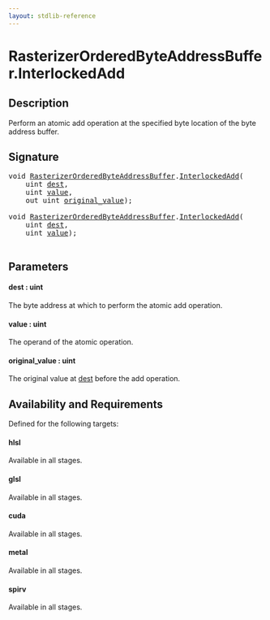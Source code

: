 ```yaml
---
layout: stdlib-reference
---
```


# RasterizerOrderedByteAddressBuffer\.InterlockedAdd

## Description

Perform an atomic add operation at the specified byte
location of the byte address buffer.



## Signature 

<pre>
<span class="code_keyword">void</span> <a href="../types/rasterizerorderedbyteaddressbuffer-0ahls/index" class="code_type">RasterizerOrderedByteAddressBuffer</a>.<a href="interlockedadd-0b">InterlockedAdd</a>(
    <span class="code_keyword">uint</span> <a href="interlockedadd-0b#decl-dest" class="code_param">dest</a>,
    <span class="code_keyword">uint</span> <a href="interlockedadd-0b#decl-value" class="code_param">value</a>,
    <span class="code_keyword">out</span> <span class="code_keyword">uint</span> <a href="interlockedadd-0b#decl-original_value" class="code_param">original_value</a>);

<span class="code_keyword">void</span> <a href="../types/rasterizerorderedbyteaddressbuffer-0ahls/index" class="code_type">RasterizerOrderedByteAddressBuffer</a>.<a href="interlockedadd-0b">InterlockedAdd</a>(
    <span class="code_keyword">uint</span> <a href="interlockedadd-0b#decl-dest" class="code_param">dest</a>,
    <span class="code_keyword">uint</span> <a href="interlockedadd-0b#decl-value" class="code_param">value</a>);

</pre>

## Parameters

####  <a id="decl-dest"></a>dest  : uint
The byte address at which to perform the atomic add operation.

####  <a id="decl-value"></a>value  : uint
The operand of the atomic operation.

####  <a id="decl-original_value"></a>original\_value  : uint
The original value at <span class='code'><a href="interlockedadd-0b#decl-dest" class="code_param">dest</a></span> before the add operation.


## Availability and Requirements

Defined for the following targets:

#### hlsl
Available in all stages.

#### glsl
Available in all stages.

#### cuda
Available in all stages.

#### metal
Available in all stages.

#### spirv
Available in all stages.



